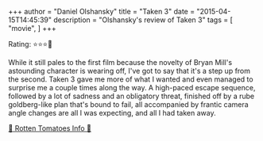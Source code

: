 +++
author = "Daniel Olshansky"
title = "Taken 3"
date = "2015-04-15T14:45:39"
description = "Olshansky's review of Taken 3"
tags = [
    "movie",
]
+++

Rating: ⭐⭐⭐🌟

While it still pales to the first film because the novelty of Bryan Mill's astounding character is wearing off, I've got to say that it's a step up from the second. Taken 3 gave me more of what I wanted and even managed to surprise me a couple times along the way. A high-paced escape sequence, followed by a lot of sadness and an obligatory threat, finished off by a rube goldberg-like plan that's bound to fail, all accompanied by frantic camera angle changes are all I was expecting, and all I had taken away.

[🍅 Rotten Tomatoes Info 🍅](https://www.rottentomatoes.com//m/taken_3)